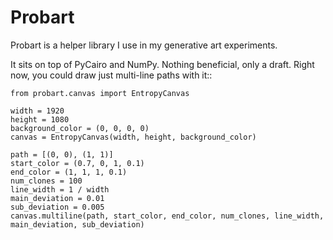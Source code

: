 # Probart
Probart is a helper library I use in my generative art experiments.

It sits on top of PyCairo and NumPy. Nothing beneficial, only a
draft. Right now, you could draw just multi-line paths with it::

    from probart.canvas import EntropyCanvas
    
    width = 1920
    height = 1080
    background_color = (0, 0, 0, 0)
    canvas = EntropyCanvas(width, height, background_color)
    
    path = [(0, 0), (1, 1)]
    start_color = (0.7, 0, 1, 0.1)
    end_color = (1, 1, 1, 0.1)
    num_clones = 100
    line_width = 1 / width
    main_deviation = 0.01
    sub_deviation = 0.005
    canvas.multiline(path, start_color, end_color, num_clones, line_width, main_deviation, sub_deviation)
